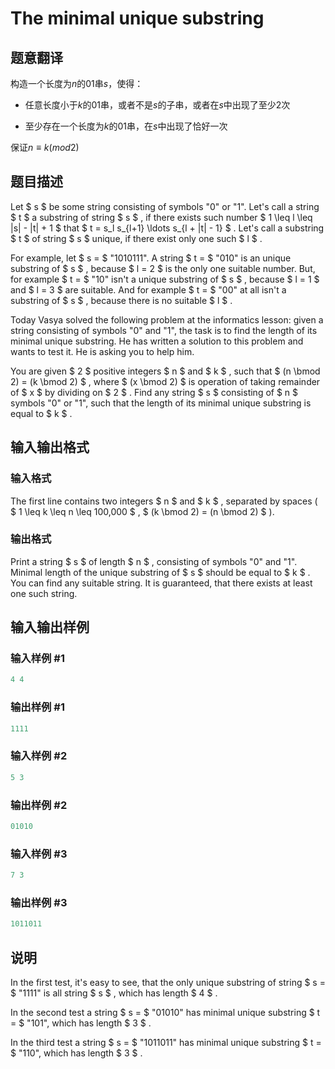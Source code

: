 # The minimal unique substring

## 题意翻译

构造一个长度为$n$的$01$串$s$，使得：

- 任意长度小于$k$的$01$串，或者不是$s$的子串，或者在$s$中出现了至少$2$次

- 至少存在一个长度为$k$的$01$串，在$s$中出现了恰好一次

保证$n\equiv k (mod 2)$

## 题目描述

Let $ s $ be some string consisting of symbols "0" or "1". Let's call a string $ t $ a substring of string $ s $ , if there exists such number $ 1 \leq l \leq |s| - |t| + 1 $ that $ t = s_l s_{l+1} \ldots s_{l + |t| - 1} $ . Let's call a substring $ t $ of string $ s $ unique, if there exist only one such $ l $ .

For example, let $ s = $ "1010111". A string $ t = $ "010" is an unique substring of $ s $ , because $ l = 2 $ is the only one suitable number. But, for example $ t = $ "10" isn't a unique substring of $ s $ , because $ l = 1 $ and $ l = 3 $ are suitable. And for example $ t = $ "00" at all isn't a substring of $ s $ , because there is no suitable $ l $ .

Today Vasya solved the following problem at the informatics lesson: given a string consisting of symbols "0" and "1", the task is to find the length of its minimal unique substring. He has written a solution to this problem and wants to test it. He is asking you to help him.

You are given $ 2 $ positive integers $ n $ and $ k $ , such that $ (n \bmod 2) = (k \bmod 2) $ , where $ (x \bmod 2) $ is operation of taking remainder of $ x $ by dividing on $ 2 $ . Find any string $ s $ consisting of $ n $ symbols "0" or "1", such that the length of its minimal unique substring is equal to $ k $ .

## 输入输出格式

### 输入格式

The first line contains two integers $ n $ and $ k $ , separated by spaces ( $ 1 \leq k \leq n \leq 100\,000 $ , $ (k \bmod 2) = (n \bmod 2) $ ).

### 输出格式

Print a string $ s $ of length $ n $ , consisting of symbols "0" and "1". Minimal length of the unique substring of $ s $ should be equal to $ k $ . You can find any suitable string. It is guaranteed, that there exists at least one such string.

## 输入输出样例

### 输入样例 #1

```cpp
4 4

```
### 输出样例 #1

```cpp
1111
```


### 输入样例 #2

```cpp
5 3

```
### 输出样例 #2

```cpp
01010
```


### 输入样例 #3

```cpp
7 3

```
### 输出样例 #3

```cpp
1011011

```
## 说明

In the first test, it's easy to see, that the only unique substring of string $ s = $ "1111" is all string $ s $ , which has length $ 4 $ .

In the second test a string $ s = $ "01010" has minimal unique substring $ t = $ "101", which has length $ 3 $ .

In the third test a string $ s = $ "1011011" has minimal unique substring $ t = $ "110", which has length $ 3 $ .

